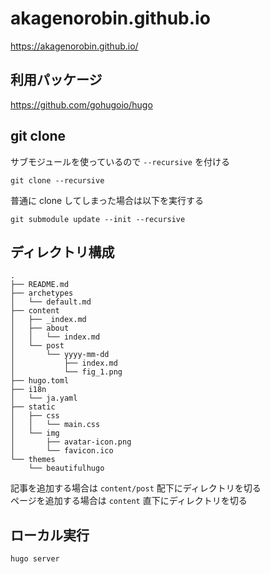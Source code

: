 # akagenorobin.github.io

https://akagenorobin.github.io/

## 利用パッケージ

https://github.com/gohugoio/hugo

## git clone

サブモジュールを使っているので `--recursive` を付ける

```
git clone --recursive
```

普通に clone してしまった場合は以下を実行する

```
git submodule update --init --recursive
```

## ディレクトリ構成

```
.
├── README.md
├── archetypes
│   └── default.md
├── content
│   ├── _index.md
│   ├── about
│   │   └── index.md
│   └── post
│       └── yyyy-mm-dd
│           ├── index.md
│           └── fig_1.png
├── hugo.toml
├── i18n
│   └── ja.yaml
├── static
│   ├── css
│   │   └── main.css
│   └── img
│       ├── avatar-icon.png
│       └── favicon.ico
└── themes
    └── beautifulhugo
```

記事を追加する場合は `content/post` 配下にディレクトリを切る  
ページを追加する場合は `content` 直下にディレクトリを切る

## ローカル実行

```
hugo server
```
